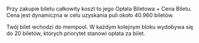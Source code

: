 Przy zakupie biletu całkowity koszt to jego Opłata Biletowa + Cena Biletu. Cena jest dynamiczna w celu uzyskania puli około 40.960 biletów.

Twój bilet wchodzi do mempool. W każdym kolejnym bloku wydobywa się do 20 biletów, których priorytet stanowi opłata za bilet.
